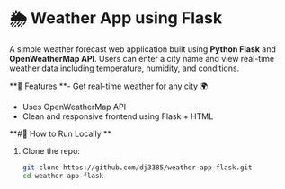 # 🌦️ Weather App using Flask

A simple weather forecast web application built using **Python Flask** and **OpenWeatherMap API**. Users can enter a city name and view real-time weather data including temperature, humidity, and conditions.

**🚀 Features
**- Get real-time weather for any city 🌍
- Uses OpenWeatherMap API
- Clean and responsive frontend using Flask + HTML


**#🔧 How to Run Locally
**
1. Clone the repo:
   ```bash
   git clone https://github.com/dj3385/weather-app-flask.git
   cd weather-app-flask
